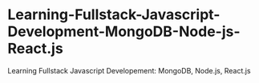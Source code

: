 # Learning-Fullstack-Javascript-Development-MongoDB-Node-js-React.js
Learning Fullstack Javascript Developement: MongoDB, Node.js, React.js
